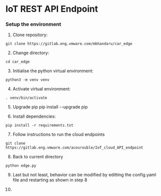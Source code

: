 # IoT REST API Endpoint

### Setup the environment

1. Clone repository:
```
git clone https://gitlab.eng.vmware.com/mbhandaru/car_edge
```

2. Change directory:
```
cd car_edge
```

3. Initialise the python virtual environment:
```
python3 -m venv venv
```

4. Activate virtual environment:
```
. venv/bin/activate
```
5. Upgrade pip
pip install --upgrade pip

6. Install dependencies:
```
pip install -r requirements.txt
```

7. Follow instructions to run the cloud endpoints
```
git clone https://gitlab.eng.vmware.com/acourouble/IoT_cloud_API_endpoint
```

8. Back to current directory
```
python edge.py
```
9. Last but not least, behavior can be modified by editting the
   config.yaml file and restarting as shown in step 8

10.

